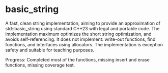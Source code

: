 # basic_string

A fast, clean string implementation, aiming to provide an approximation of std::basic_string using standard C++23 with legal and portable code. The implementation maximum optimizes the short string optimization, and avoids self-referencing. It does not implement: write-out functions, find functions, and interfaces using allocators. The implementation is exception safety and suitable for teaching purposes.

Progress: Completed most of the functions, missing insert and erase functions, missing coverage test.